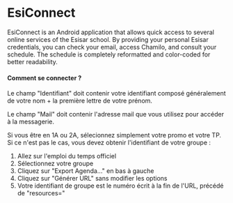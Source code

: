 # EsiConnect
EsiConnect is an Android application that allows quick access to several online services of the Esisar school. By providing your personal Esisar credentials, you can check your email, access Chamilo, and consult your schedule. The schedule is completely reformatted and color-coded for better readability.


#### Comment se connecter ?
Le champ "Identifiant" doit contenir votre identifiant composé généralement de votre nom + la première lettre de votre prénom.

Le champ "Mail" doit contenir l'adresse mail que vous utilisez pour accéder à la messagerie.

Si vous être en 1A ou 2A, sélecionnez simplement votre promo et votre TP.
Si ce n'est pas le cas, vous devez obtenir l'identifiant de votre groupe :
1) Allez sur l'emploi du temps officiel
2) Sélectionnez votre groupe
3) Cliquez sur "Export Agenda..." en bas à gauche
4) Cliquez sur "Générer URL" sans modifier les options
5) Votre identifiant de groupe est le numéro écrit à la fin de l'URL, précédé de "resources="
